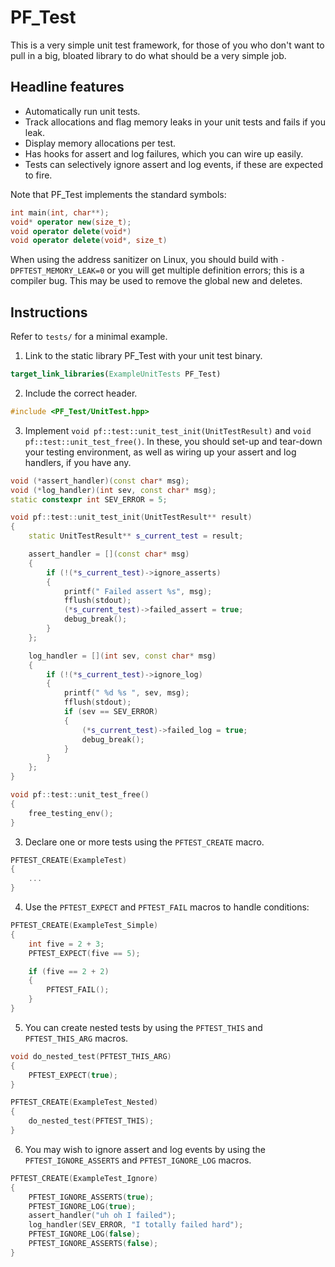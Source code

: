 PF_Test
======

This is a very simple unit test framework, for those of you who don't want to pull in a big, bloated library to do what should be a very simple job.

## Headline features

* Automatically run unit tests.
* Track allocations and flag memory leaks in your unit tests and fails if you leak.
* Display memory allocations per test.
* Has hooks for assert and log failures, which you can wire up easily.
* Tests can selectively ignore assert and log events, if these are expected to fire.

Note that PF_Test implements the standard symbols:

```cpp
int main(int, char**);
void* operator new(size_t);
void operator delete(void*)
void operator delete(void*, size_t)
```

When using the address sanitizer on Linux, you should build with `-DPFTEST_MEMORY_LEAK=0` or you will get multiple definition errors; this is a compiler bug. This may be used to remove the global new and deletes.

## Instructions

Refer to `tests/` for a minimal example.

1. Link to the static library PF_Test with your unit test binary.

```CMake
target_link_libraries(ExampleUnitTests PF_Test)
```

2. Include the correct header.

```cpp
#include <PF_Test/UnitTest.hpp>
```

3. Implement `void pf::test::unit_test_init(UnitTestResult)` and `void pf::test::unit_test_free()`. In these, you should set-up and tear-down your testing environment, as well as wiring up your assert and log handlers, if you have any.

```cpp
void (*assert_handler)(const char* msg);
void (*log_handler)(int sev, const char* msg);
static constexpr int SEV_ERROR = 5;

void pf::test::unit_test_init(UnitTestResult** result)
{
    static UnitTestResult** s_current_test = result;

    assert_handler = [](const char* msg)
    {
        if (!(*s_current_test)->ignore_asserts)
        {
            printf(" Failed assert %s", msg);
            fflush(stdout);
            (*s_current_test)->failed_assert = true;
            debug_break();
        }
    };

    log_handler = [](int sev, const char* msg)
    {
        if (!(*s_current_test)->ignore_log)
        {
            printf(" %d %s ", sev, msg);
            fflush(stdout);
            if (sev == SEV_ERROR)
            {
                (*s_current_test)->failed_log = true;
                debug_break();
            }
        }
    };
}

void pf::test::unit_test_free()
{
    free_testing_env();
}
```

3. Declare one or more tests using the `PFTEST_CREATE` macro.

```cpp
PFTEST_CREATE(ExampleTest)
{
    ...
}
```

4. Use the `PFTEST_EXPECT` and `PFTEST_FAIL` macros to handle conditions:

```cpp
PFTEST_CREATE(ExampleTest_Simple)
{
    int five = 2 + 3;
    PFTEST_EXPECT(five == 5);

    if (five == 2 + 2)
    {
        PFTEST_FAIL();
    }
}
```

5. You can create nested tests by using the `PFTEST_THIS` and `PFTEST_THIS_ARG` macros.

```cpp
void do_nested_test(PFTEST_THIS_ARG)
{
    PFTEST_EXPECT(true);
}

PFTEST_CREATE(ExampleTest_Nested)
{
    do_nested_test(PFTEST_THIS);
}
```

6. You may wish to ignore assert and log events by using the `PFTEST_IGNORE_ASSERTS` and `PFTEST_IGNORE_LOG` macros.

```cpp
PFTEST_CREATE(ExampleTest_Ignore)
{
    PFTEST_IGNORE_ASSERTS(true);
    PFTEST_IGNORE_LOG(true);
    assert_handler("uh oh I failed");
    log_handler(SEV_ERROR, "I totally failed hard");
    PFTEST_IGNORE_LOG(false);
    PFTEST_IGNORE_ASSERTS(false);
}
```
